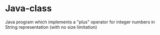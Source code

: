 # Java-class
Java program which implements a "plus" operator for integer numbers in String representation (with no size limitation)
